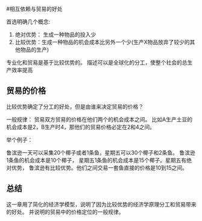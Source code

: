 #相互依赖与贸易的好处

首选明确几个概念:
1. 绝对优势： 生成一种物品的投入少
2. 比较优势：生成一种物品的机会成本比另外一个少(生产X物品放弃了较少的其他物品的生产)

专业化和贸易是基于比较优势的。 描述可以是全球化的分工，使整个社会的总生产效率提高

## 贸易的价格
比较优势确定了分工的好处，但是由谁来决定贸易的价格？

一般规律： 贸易双方贸易的价格在他们两个的机会成本之间。
比如A生产土豆的机会成本是2，B生产时4，那他们的贸易价格必定在2和4之间。

举个例子：

鲁滨逊一天可以采集20个椰子或者1条鱼，星期五可以30个椰子和2条鱼。
鲁滨逊1条鱼的机会成本是10个椰子， 星期五1条鱼的机会成本是15个椰子。星期五有绝对优势， 鲁滨逊有比较优势。他们之间交易一套鱼直接的价格是10到15之间。

## 总结
这一章用了简化的经济学模型，说明了因为比较优势的经济学原理分工和贸易带来的好处。 并说明的贸易中的价格定位的一般规律。

